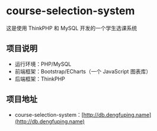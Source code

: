 # course-selection-system
这是使用 ThinkPHP 和 MySQL 开发的一个学生选课系统

## 项目说明

- 运行环境：PHP/MySQL
- 前端框架：Bootstrap/ECharts（一个 JavaScript 图表库）
- 后端框架：ThinkPHP

## 项目地址

- course-selection-system：[http://db.dengfuping.name](http://db.dengfuping.name)
	 
